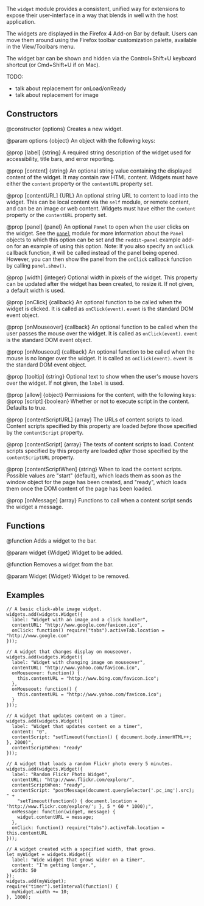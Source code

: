 <!-- contributed by Drew Willcoxon [adw@mozilla.com]  -->
<!-- edited by Noelle Murata [fiveinchpixie@gmail.com]  -->

The `widget` module provides a consistent, unified way for extensions to
expose their user-interface in a way that blends in well with the host
application.

The widgets are displayed in the Firefox 4 Add-on Bar by default.
Users can move them around using the Firefox toolbar customization
palette, available in the View/Toolbars menu.

The widget bar can be shown and hidden via the Control+Shift+U keyboard
shortcut (or Cmd+Shift+U if on Mac).

TODO:
* talk about replacement for onLoad/onReady
* talk about replacement for image

## Constructors ##

<api name="Widget">
@constructor {options}
  Creates a new widget.

@param options {object}
  An object with the following keys:

  @prop [label] {string}
    A required string description of the widget used for accessibility,
    title bars, and error reporting.

  @prop [content] {string}
    An optional string value containing the displayed content of the widget.
    It may contain raw HTML content. Widgets must have either the `content` property or the
    `contentURL` property set.

  @prop [contentURL] {URL}
    An optional string URL to content to load into the widget. This can be
    local content via the `self` module, or remote content, and can be an image
    or web content. Widgets must have either the `content` property or the
    `contentURL` property set.

  @prop [panel] {panel}
    An optional `Panel` to open when the user clicks on the widget.  See the
    [`panel`](#module/jetpack-core/panel) module for more information about the
    `Panel` objects to which this option can be set and the `reddit-panel`
    example add-on for an example of using this option.  Note: If you also
    specify an `onClick` callback function, it will be called instead of the
    panel being opened.  However, you can then show the panel from the `onClick`
    callback function by calling `panel.show()`.

  @prop [width] {integer}
    Optional width in pixels of the widget. This property can be updated after
    the widget has been created, to resize it. If not given, a default width is
    used.

  @prop [onClick] {callback}
    An optional function to be called when the widget is clicked. It is called
    as `onClick(event)`. `event` is the standard DOM event object.

  @prop [onMouseover] {callback}
    An optional function to be called when the user passes the mouse over the
    widget. It is called as `onClick(event)`. `event` is the standard DOM event
    object.

  @prop [onMouseout] {callback}
    An optional function to be called when the mouse is no longer over the
    widget. It is called as `onClick(event)`. `event` is the standard DOM event
    object.

  @prop [tooltip] {string}
    Optional text to show when the user's mouse hovers over the widget.  If not
    given, the `label` is used.

  @prop [allow] {object}
    Permissions for the content, with the following keys:
    @prop [script] {boolean}
      Whether or not to execute script in the content.  Defaults to true.

  @prop [contentScriptURL] {array}
    The URLs of content scripts to load.  Content scripts specified by this property
    are loaded *before* those specified by the `contentScript` property.

  @prop [contentScript] {array}
    The texts of content scripts to load.  Content scripts specified by this
    property are loaded *after* those specified by the `contentScriptURL` property.

  @prop [contentScriptWhen] {string}
    When to load the content scripts.
    Possible values are "start" (default), which loads them as soon as
    the window object for the page has been created, and "ready", which loads
    them once the DOM content of the page has been loaded.

  @prop [onMessage] {array}
    Functions to call when a content script sends the widget a message.
</api>

## Functions ##

<api name="add">
@function
  Adds a widget to the bar.

@param widget {Widget}
  Widget to be added.
</api>


<api name="remove">
@function
  Removes a widget from the bar.

@param Widget {Widget}
  Widget to be removed.
</api>

## Examples ##

    // A basic click-able image widget.
    widgets.add(widgets.Widget({
      label: "Widget with an image and a click handler",
      contentURL: "http://www.google.com/favicon.ico",
      onClick: function() require("tabs").activeTab.location = "http://www.google.com"
    }));

    // A widget that changes display on mouseover.
    widgets.add(widgets.Widget({
      label: "Widget with changing image on mouseover",
      contentURL: "http://www.yahoo.com/favicon.ico",
      onMouseover: function() {
        this.contentURL = "http://www.bing.com/favicon.ico";
      },
      onMouseout: function() {
        this.contentURL = "http://www.yahoo.com/favicon.ico";
      }
    }));

    // A widget that updates content on a timer.
    widgets.add(widgets.Widget({
      label: "Widget that updates content on a timer",
      content: "0",
      contentScript: "setTimeout(function() { document.body.innerHTML++; }, 2000)",
      contentScriptWhen: "ready"
    }));

    // A widget that loads a random Flickr photo every 5 minutes.
    widgets.add(widgets.Widget({
      label: "Random Flickr Photo Widget",
      contentURL: "http://www.flickr.com/explore/",
      contentScriptWhen: "ready",
      contentScript: "postMessage(document.querySelector('.pc_img').src); " +
        "setTimeout(function() { document.location = 'http://www.flickr.com/explore/'; }, 5 * 60 * 1000);",
      onMessage: function(widget, message) {
        widget.contentURL = message;
      },
      onClick: function() require("tabs").activeTab.location = this.contentURL
    }));

    // A widget created with a specified width, that grows.
    let myWidget = widgets.Widget({
      label: "Wide widget that grows wider on a timer",
      content: "I'm getting longer.",
      width: 50
    });
    widgets.add(myWidget);
    require("timer").setInterval(function() {
      myWidget.width += 10;
    }, 1000);
